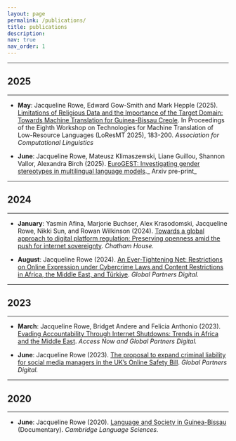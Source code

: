 ```yaml
---
layout: page
permalink: /publications/
title: publications
description: 
nav: true
nav_order: 1
---
```


<!-- _pages/publications.md -->

---
## **2025**
---
- **May**: Jacqueline Rowe, Edward Gow-Smith and Mark Hepple (2025). [Limitations of Religious Data and the Importance of the Target Domain: Towards Machine Translation for Guinea-Bissau Creole](https://aclanthology.org/2025.loresmt-1.17/). In Proceedings of the Eighth Workshop on Technologies for Machine Translation of Low-Resource Languages (LoResMT 2025), 183-200. _Association for Computational Linguistics_

- **June**: Jacqueline Rowe, Mateusz Klimaszewski, Liane Guillou, Shannon Vallor, Alexandra Birch (2025). [EuroGEST: Investigating gender stereotypes in multilingual language models](https://arxiv.org/abs/2506.03867)._ Arxiv pre-print_ 

---
## **2024**
---
- **January**: Yasmin Afina, Marjorie Buchser, Alex Krasodomski, Jacqueline Rowe, Nikki Sun, and Rowan Wilkinson (2024). [Towards a global approach to digital platform regulation: Preserving openness amid the push for internet sovereignty](https://www.chathamhouse.org/sites/default/files/2024-01/2024-01-17-towards-global-approach-digital-platform-regulation-afina-et-al.pdf). _Chatham House._

- **August**: Jacqueline Rowe (2024). [An Ever-Tightening Net: Restrictions on Online Expression under Cybercrime Laws and Content Restrictions in Africa, the Middle East, and Türkiye](https://www.gp-digital.org/wp-content/uploads/2024/08/An-ever-tightening-net_Report_Digital_V4.pdf). _Global Partners Digital._ 

---
## **2023**
---
- **March**: Jacqueline Rowe, Bridget Andere and Felicia Anthonio (2023). [Evading Accountability Through Internet Shutdowns: Trends in Africa and the Middle East](https://www.accessnow.org/wp-content/uploads/2023/03/Evading-accountability-through-internet-shutdowns.pdf). _Access Now and Global Partners Digital._

- **June**: Jacqueline Rowe (2023). [The proposal to expand criminal liability for social media managers in the UK’s Online Safety Bill](https://www.gp-digital.org/wp-content/uploads/2023/06/230220-Criminal-Liability-Amendment-briefing__Full2.pdf). _Global Partners Digital._


---
## **2020**
---
- **June**: Jacqueline Rowe (2020). [Language and Society in Guinea-Bissau](https://www.youtube.com/watch?v=W9hfMYgttpI) (Documentary). _Cambridge Language Sciences._
